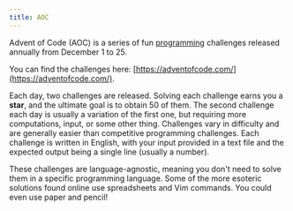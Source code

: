 ```yaml
---
title: AOC
---
```


Advent of Code (AOC) is a series of fun [programming](/tags/programming) challenges released annually from December 1 to 25.

You can find the challenges here: [https://adventofcode.com/](https://adventofcode.com/).

Each day, two challenges are released. Solving each challenge earns you a **star**, and the ultimate goal is to obtain 50 of them. The second challenge each day is usually a variation of the first one, but requiring more computations, input, or some other thing. Challenges vary in difficulty and are generally easier than competitive programming challenges. Each challenge is written in English, with your input provided in a text file and the expected output being a single line (usually a number).

These challenges are language-agnostic, meaning you don't need to solve them in a specific programming language. Some of the more esoteric solutions found online use spreadsheets and Vim commands. You could even use paper and pencil!
